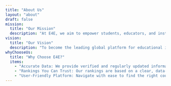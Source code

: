 ```yaml
---
title: "About Us"
layout: "about"
draft: false
mission: 
  title: "Our Mission"
  description: "At E4E, we aim to empower students, educators, and institutions by providing a transparent, comprehensive platform to access crucial information on educational entities. From rankings and course details to institutional reviews, E4E bridges the gap between users and the education ecosystem."
vision: 
  title: "Our Vision"
  description: "To become the leading global platform for educational insights, helping individuals and organizations connect with the best opportunities to learn, grow, and excel."
whyChooseUs: 
  title: "Why Choose E4E?"
  items:
    - "Accurate Data: We provide verified and regularly updated information from trusted sources."
    - "Rankings You Can Trust: Our rankings are based on a clear, data-driven methodology that evaluates institutions on factors such as research output, academic performance, faculty, and infrastructure."
    - "User-Friendly Platform: Navigate with ease to find the right courses and institutions for your needs."
---
```

